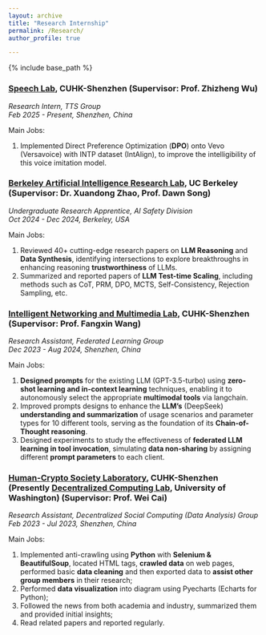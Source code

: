 ```yaml
---
layout: archive
title: "Research Internship"
permalink: /Research/
author_profile: true

---
```


{% include base_path %}
### [Speech Lab](https://drwuz.com/team/), CUHK-Shenzhen (Supervisor: Prof. Zhizheng Wu)
*Research Intern, TTS Group*  
*Feb 2025 - Present, Shenzhen, China*

Main Jobs:
1. Implemented Direct Preference Optimization (**DPO**) onto Vevo (Versavoice) with INTP dataset (IntAlign), to improve the intelligibility of this voice imitation model.

### [Berkeley Artificial Intelligence Research Lab](https://bair.berkeley.edu), UC Berkeley (Supervisor: Dr. Xuandong Zhao, Prof. Dawn Song)
*Undergraduate Research Apprentice, AI Safety Division*  
*Oct 2024 - Dec 2024, Berkeley, USA*

Main Jobs:
1. Reviewed 40+ cutting-edge research papers on **LLM Reasoning** and **Data Synthesis**, identifying intersections to explore breakthroughs in enhancing reasoning **trustworthiness** of LLMs.
2. Summarized and reported papers of **LLM Test-time Scaling**, including methods such as CoT, PRM, DPO, MCTS, Self-Consistency, Rejection Sampling, etc.

### [Intelligent Networking and Multimedia Lab](https://mypage.cuhk.edu.cn/academics/wangfangxin/opening.html), CUHK-Shenzhen (Supervisor: Prof. Fangxin Wang)
*Research Assistant, Federated Learning Group*  
*Dec 2023 - Aug 2024, Shenzhen, China*

Main Jobs:
1. **Designed prompts** for the existing LLM (GPT-3.5-turbo) using **zero-shot learning and in-context learning** techniques, enabling it to autonomously select the appropriate **multimodal tools** via langchain.
2. Improved prompts designs to enhance the **LLM’s** (DeepSeek) **understanding and summarization** of usage scenarios and parameter types for 10 different tools, serving as the foundation of its **Chain-of-Thought reasoning**.
3. Designed experiments to study the effectiveness of **federated LLM learning in tool invocation**, simulating **data non-sharing** by assigning different **prompt parameters** to each client.

### [Human-Crypto Society Laboratory](https://hcslab.cuhk.edu.cn/), CUHK-Shenzhen (Presently [Decentralized Computing Lab](https://sites.uw.edu/weicaics/), University of Washington) (Supervisor: Prof. Wei Cai)
*Research Assistant, Decentralized Social Computing (Data Analysis) Group*  
*Feb 2023 - Jul 2023, Shenzhen, China*

Main Jobs:
1. Implemented anti-crawling using **Python** with **Selenium & BeautifulSoup**, located HTML tags, **crawled data** on web pages, performed basic **data cleaning** and then exported data to **assist other group members** in their research;
2. Performed **data visualization** into diagram using Pyecharts (Echarts for Python);
3. Followed the news from both academia and industry, summarized them and provided initial insights;
4. Read related papers and reported regularly.
